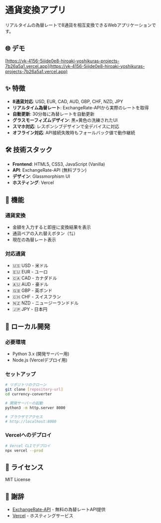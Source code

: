 # 通貨変換アプリ

リアルタイムの為替レートで8通貨を相互変換できるWebアプリケーションです。

## 🌐 デモ

[https://vk-4156-5iijde0e8-hiroaki-yoshikuras-projects-7b26a5a1.vercel.app](https://vk-4156-5iijde0e8-hiroaki-yoshikuras-projects-7b26a5a1.vercel.app)

## ✨ 特徴

- **8通貨対応**: USD, EUR, CAD, AUD, GBP, CHF, NZD, JPY
- **リアルタイム為替レート**: ExchangeRate-APIから実際のレートを取得
- **自動更新**: 30分毎に為替レートを自動更新
- **グラスモーフィズムデザイン**: 黒×黄色の洗練されたUI
- **スマホ対応**: レスポンシブデザインで全デバイスに対応
- **オフライン対応**: API接続失敗時もフォールバック値で動作継続

## 🛠 技術スタック

- **Frontend**: HTML5, CSS3, JavaScript (Vanilla)
- **API**: ExchangeRate-API (無料プラン)
- **デザイン**: Glassmorphism UI
- **ホスティング**: Vercel

## 📱 機能

### 通貨変換
- 金額を入力すると即座に変換結果を表示
- 通貨ペアの入れ替えボタン（⇅）
- 現在の為替レート表示

### 対応通貨
- 🇺🇸 USD - 米ドル
- 🇪🇺 EUR - ユーロ
- 🇨🇦 CAD - カナダドル
- 🇦🇺 AUD - 豪ドル
- 🇬🇧 GBP - 英ポンド
- 🇨🇭 CHF - スイスフラン
- 🇳🇿 NZD - ニュージーランドドル
- 🇯🇵 JPY - 日本円

## 🚀 ローカル開発

### 必要環境
- Python 3.x (開発サーバー用)
- Node.js (Vercelデプロイ用)

### セットアップ

```bash
# リポジトリのクローン
git clone [repository-url]
cd currency-converter

# 開発サーバーの起動
python3 -m http.server 8000

# ブラウザでアクセス
# http://localhost:8000
```

### Vercelへのデプロイ

```bash
# Vercel CLIでデプロイ
npx vercel --prod
```

## 📄 ライセンス

MIT License

## 🙏 謝辞

- [ExchangeRate-API](https://www.exchangerate-api.com/) - 無料の為替レートAPI提供
- [Vercel](https://vercel.com/) - ホスティングサービス